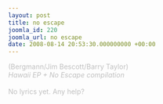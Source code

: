```yaml
---
layout: post
title: no escape
joomla_id: 220
joomla_url: no escape
date: 2008-08-14 20:53:30.000000000 +00:00
---
```

<span style="color: #c0c0c0" class="Apple-style-span">(Bergmann/Jim Bescott/Barry Taylor)<br />
<i>Hawaii EP + No Escape compilation</i><br />
<br />
No lyrics yet. Any help?</span>
